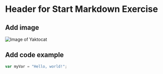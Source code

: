 # Header for Start Markdown Exercise

## Add image
![Image of Yaktocat](https://octodex.github.com/images/yaktocat.png)

## Add code example
``` javascript
var myVar = "Hello, world!";
```
